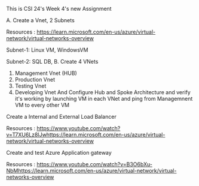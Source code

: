 This is CSI 24's Week 4's new Assignment

A. Create a Vnet, 2 Subnets

Resources :
https://learn.microsoft.com/en-us/azure/virtual-network/virtual-networks-overview

Subnet-1: Linux VM, WindowsVM

Subnet-2: SQL DB, B. Create 4 VNets

1. Management Vnet (HUB)
2. Production Vnet
3. Testing Vnet
4. Developing Vnet
And Configure Hub and Spoke Architecture and verify it's working by launching VM in each VNet and ping from Managemnent VM to every other VM

Create a Internal and External Load Balancer

Resources :
https://www.youtube.com/watch?v=T7XU6Lz8lJwhttps://learn.microsoft.com/en-us/azure/virtual-network/virtual-networks-overview

Create and test Azure Application gateway

Resources :
https://www.youtube.com/watch?v=B3O6bXu-NbMhttps://learn.microsoft.com/en-us/azure/virtual-network/virtual-networks-overview
